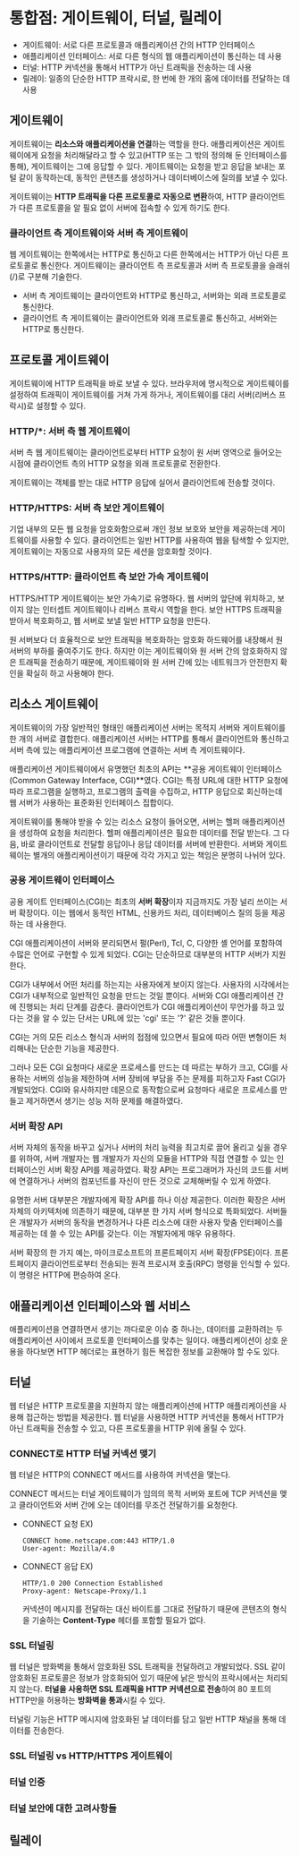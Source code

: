 # 통합점: 게이트웨이, 터널, 릴레이

* 게이트웨이: 서로 다른 프로토콜과 애플리케이션 간의 HTTP 인터페이스
* 애플리케이션 인터페이스: 서로 다른 형식의 웹 애플리케이션이 통신하는 데 사용
* 터널: HTTP 커넥션을 통해서 HTTP가 아닌 트래픽을 전송하는 데 사용
* 릴레이: 일종의 단순한 HTTP 프락시로, 한 번에 한 개의 홈에 데이터를 전달하는 데 사용

## 게이트웨이

게이트웨이는 **리소스와 애플리케이션을 연결**하는 역할을 한다. 애플리케이션은 게이트웨이에게 요청을 처리해달라고 할 수 있고(HTTP 또는 그 밖의 정의해 둔 인터페이스를 통해), 게이트웨이는 그에 응답할 수 있다. 게이트웨이는 요청을 받고 응답을 보내는 포털 같이 동작하는데, 동적인 콘텐츠를 생성하거나 데이터베이스에 질의를 보낼 수 있다.

게이트웨이는 **HTTP 트래픽을 다른 프로토콜로 자동으로 변환**하여, HTTP 클라이언트가 다른 프로토콜을 알 필요 없이 서버에 접속할 수 있게 하기도 한다.

### 클라이언트 측 게이트웨이와 서버 측 게이트웨이

웹 게이트웨이는 한쪽에서는 HTTP로 통신하고 다른 한쪽에서는 HTTP가 아닌 다른 프로토콜로 통신한다. 게이트웨이는 클라이언트 측 프로토콜과 서버 측 프로토콜을 슬래쉬(/)로 구분해 기술한다.

* 서버 측 게이트웨이는 클라이언트와 HTTP로 통신하고, 서버와는 외래 프로토콜로 통신한다.
* 클라이언트 측 게이트웨이는 클라이언트와 외래 프로토콜로 통신하고, 서버와는 HTTP로 통신한다.

## 프로토콜 게이트웨이

게이트웨이에 HTTP 트래픽을 바로 보낼 수 있다. 브라우저에 명시적으로 게이트웨이를 설정하여 트래픽이 게이트웨이를 거쳐 가게 하거나, 게이트웨이를 대리 서버(리버스 프락시)로 설정할 수 있다. 

### HTTP/*: 서버 측 웹 게이트웨이

서버 측 웹 게이트웨이는 클라이언트로부터 HTTP 요청이 원 서버 영역으로 들어오는 시점에 클라이언트 측의 HTTP 요청을 외래 프로토콜로 전환한다.

게이트웨이는 객체를 받는 대로 HTTP 응답에 실어서 클라이언트에 전송할 것이다.

### HTTP/HTTPS: 서버 측 보안 게이트웨이

기업 내부의 모든 웹 요청을 암호화함으로써 개인 정보 보호와 보안을 제공하는데 게이트웨이를 사용할 수 있다. 클라이언트는 일반 HTTP를 사용하여 웹을 탐색할 수 있지만, 게이트웨이는 자동으로 사용자의 모든 세션을 암호화할 것이다.

### HTTPS/HTTP: 클라이언트 측 보안 가속 게이트웨이

HTTPS/HTTP 게이트웨이는 보안 가속기로 유명하다. 웹 서버의 앞단에 위치하고, 보이지 않는 인터셉트 게이트웨이나 리버스 프락시 역할을 한다. 보안 HTTPS 트래픽을 받아서 복호화하고, 웹 서버로 보낼 일반 HTTP 요청을 만든다.

원 서버보다 더 효율적으로 보안 트래픽을 복호화하는 암호화 하드웨어를 내장해서 원 서버의 부하를 줄여주기도 한다. 하지만 이는 게이트웨이와 원 서버 간의 암호화하지 않은 트래픽을 전송하기 때문에, 게이트웨이와 원 서버 간에 있는 네트워크가 안전한지 확인을 확실히 하고 사용해야 한다.

## 리소스 게이트웨이

게이트웨이의 가장 일반적인 형태인 애플리케이션 서버는 목적지 서버와 게이트웨이를 한 개의 서버로 결합한다. 애플리케이션 서버는 HTTP를 통해서 클라이언트와 통신하고 서버 측에 있는 애플리케이션 프로그램에 연결하는 서버 측 게이트웨이다.

애플리케이션 게이트웨이에서 유명했던 최초의 API는 **공용 게이트웨이 인터페이스(Common Gateway Interface, CGI)**였다. CGI는 특정 URL에 대한 HTTP 요청에 따라 프로그램을 실행하고, 프로그램의 출력을 수집하고, HTTP 응답으로 회신하는데 웹 서버가 사용하는 표준화된 인터페이스 집합이다.

게이트웨이를 통해야 받을 수 있는 리소스 요청이 들어오면, 서버는 헬퍼 애플리케이션을 생성하여 요청을 처리한다. 헬퍼 애플리케이션은 필요한 데이터를 전달 받는다. 그 다음, 바로 클라이언트로 전달할 응답이나 응답 데이터를 서버에 반환한다. 서버와 게이트웨이는 별개의 애플리케이션이기 때문에 각각 가지고 있는 책임은 분명히 나뉘어 있다. 

### 공용 게이트웨이 인터페이스

공용 게이트 인터페이스(CGI)는 최초의 **서버 확장**이자 지금까지도 가장 널리 쓰이는 서버 확장이다. 이는 웹에서 동적인 HTML, 신용카드 처리, 데이터베이스 질의 등을 제공하는 데 사용한다.

CGI 애플리케이션이 서버와 분리되면서 펄(Perl), Tcl, C, 다양한 셸 언어를 포함하여 수많은 언어로 구현할 수 있게 되었다. CGI는 단순하므로 대부분의 HTTP 서버가 지원한다.

CGI가 내부에서 어떤 처리를 하는지는 사용자에게 보이지 않는다. 사용자의 시각에서는 CGI가 내부적으로 일반적인 요청을 만드는 것일 뿐이다. 서버와 CGI 애플리케이션 간에 진행되는 처리 단계를 감춘다. 클라이언트가 CGI 애플리케이션이 무언가를 하고 있다는 것을 알 수 있는 단서는 URL에 있는 'cgi' 또는 '?' 같은 것들 뿐이다.

CGI는 거의 모든 리소스 형식과 서버의 접점에 있으면서 필요에 따라 어떤 변형이든 처리해내는 단순한 기능을 제공한다. 

그러나 모든 CGI 요청마다 새로운 프로세스를 만드는 데 따르는 부하가 크고, CGI를 사용하는 서버의 성능을 제한하며 서버 장비에 부담을 주는 문제를 피하고자 Fast CGI가 개발되었다. CGI와 유사하지만 데몬으로 동작함으로써 요청마다 새로운 프로세스를 만들고 제거하면서 생기는 성능 저하 문제를 해결하였다.

### 서버 확장 API

서버 자체의 동작을 바꾸고 싶거나 서버의 처리 능력을 최고치로 끌어 올리고 싶을 경우를 위하여, 서버 개발자는 웹 개발자가 자신의 모듈을 HTTP와 직접 연결할 수 있는 인터페이스인 서버 확장 API를 제공하였다. 확장 API는 프로그래머가 자신의 코드를 서버에 연결하거나 서버의 컴포넌트를 자신이 만든 것으로 교체해버릴 수 있게 하였다.

유명한 서버 대부분은 개발자에게 확장 API를 하나 이상 제공한다. 이러한 확장은 서버 자체의 아키텍처에 의존하기 때문에, 대부분 한 가지 서버 형식으로 특화되었다. 서버들은 개발자가 서버의 동작을 변경하거나 다른 리소스에 대한 사용자 맞춤 인터페이스를 제공하는 데 쓸 수 있는 API를 갖는다. 이는 개발자에게 매우 유용하다.

서버 확장의 한 가지 예는, 마이크로소프트의 프론트페이지 서버 확장(FPSE)이다. 프론트페이지 클라이언트로부터 전송되는 원격 프로시져 호출(RPC) 명령을 인식할 수 있다. 이 명령은 HTTP에 편승하여 온다.

## 애플리케이션 인터페이스와 웹 서비스

애플리케이션을 연결하면서 생기는 까다로운 이슈 중 하나는, 데이터를 교환하려는 두 애플리케이션 사이에서 프로토콜 인터페이스를 맞추는 일이다. 애플리케이션이 상호 운용을 하다보면 HTTP 헤더로는 표현하기 힘든 복잡한 정보를 교환해야 할 수도 있다. 

## 터널

웹 터널은 HTTP 프로토콜을 지원하지 않는 애플리케이션에 HTTP 애플리케이션을 사용해 접근하는 방법을 제공한다. 웹 터널을 사용하면 HTTP 커넥션을 통해서 HTTP가 아닌 트래픽을 전송할 수 있고, 다른 프로토콜을 HTTP 위에 올릴 수 있다.

### CONNECT로 HTTP 터널 커넥션 맺기

웹 터널은 HTTP의 CONNECT 메서드를 사용하여 커넥션을 맺는다.

CONNECT 메서드는 터널 게이트웨이가 임의의 목적 서버와 포트에 TCP 커넥션을 맺고 클라이언트와 서버 간에 오는 데이터를 무조건 전달하기를 요청한다.

* CONNECT 요청
  EX)
  ```
  CONNECT home.netscape.com:443 HTTP/1.0
  User-agent: Mozilla/4.0
  ```

* CONNECT 응답
  EX)
  ```
  HTTP/1.0 200 Connection Established
  Proxy-agent: Netscape-Proxy/1.1
  ```
  커넥션이 메시지를 전달하는 대신 바이트를 그대로 전달하기 때문에 콘텐츠의 형식을 기술하는 **Content-Type** 헤더를 포함할 필요가 없다.

### SSL 터널링

웹 터널은 방화벽을 통해서 암호화된 SSL 트래픽을 전달하려고 개발되었다. SSL 같이 암호화된 프로토콜은 정보가 암호화되어 있기 때문에 낡은 방식의 프락시에서는 처리되지 않는다. **터널을 사용하면 SSL 트래픽을 HTTP 커넥션으로 전송**하여 80 포트의 HTTP만을 허용하는 **방화벽을 통과**시킬 수 있다.

터널링 기능은 HTTP 메시지에 암호화된 날 데이터를 담고 일반 HTTP 채널을 통해 데이터를 전송한다.

### SSL 터널링 vs HTTP/HTTPS 게이트웨이

### 터널 인증

### 터널 보안에 대한 고려사항들

## 릴레이
